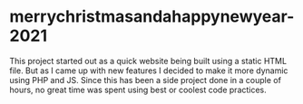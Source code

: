 # merrychristmasandahappynewyear-2021
This project started out as a quick website being built using a static HTML file. But as I came up with new features I decided to make it more dynamic using PHP and JS. Since this has been a side project done in a couple of hours, no great time was spent using best or coolest code practices.
